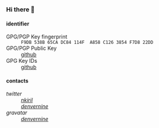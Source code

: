 ### Hi there 👋

#### identifier

<dl style="list-style: none;">
  <dt>GPG/PGP Key fingerprint
  <dd><code>F9DB 538B 65CA DC84 114F &nbsp;A858 C126 3854 F7D8 22DD</code>
  <dt>GPG/PGP Public Key
  <dd><a href="https://github.com/denvernine.gpg">github</a>
  <dt>GPG Key IDs
  <dd><a href="https://api.github.com/users/denvernine/gpg_keys">github</a>
</dl>

#### contacts

<address>
  <dl style="list-style: none;">
    <dt>twitter
    <dd><a href="https://twitter.com/nkiril">nkiril</a>
    <dd><a href="https://twitter.com/denvernine">denvernine</a>
    <dt>gravatar
    <dD><a href="https://en.gravatar.com/denvernine">denvernine</a>
  </dl>
</address>